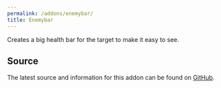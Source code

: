 ```yaml
---
permalink: /addons/enemybar/
title: Enemybar
---
```


Creates a big health bar for the target to make it easy to see.

## Source
The latest source and information for this addon can be found on [GitHub](https://github.com/Windower/Lua/tree/live/addons/enemybar).